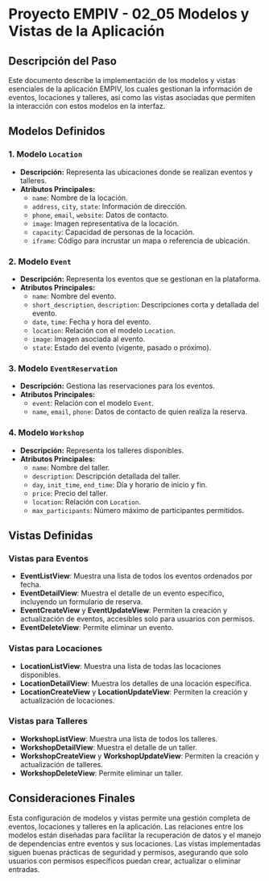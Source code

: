 
# Proyecto EMPIV - 02_05 Modelos y Vistas de la Aplicación

## Descripción del Paso
Este documento describe la implementación de los modelos y vistas esenciales de la aplicación EMPIV, los cuales gestionan la información de eventos, locaciones y talleres, así como las vistas asociadas que permiten la interacción con estos modelos en la interfaz.

## Modelos Definidos

### 1. Modelo `Location`
   - **Descripción:** Representa las ubicaciones donde se realizan eventos y talleres.
   - **Atributos Principales:**
      - `name`: Nombre de la locación.
      - `address`, `city`, `state`: Información de dirección.
      - `phone`, `email`, `website`: Datos de contacto.
      - `image`: Imagen representativa de la locación.
      - `capacity`: Capacidad de personas de la locación.
      - `iframe`: Código para incrustar un mapa o referencia de ubicación.

### 2. Modelo `Event`
   - **Descripción:** Representa los eventos que se gestionan en la plataforma.
   - **Atributos Principales:**
      - `name`: Nombre del evento.
      - `short_description`, `description`: Descripciones corta y detallada del evento.
      - `date`, `time`: Fecha y hora del evento.
      - `location`: Relación con el modelo `Location`.
      - `image`: Imagen asociada al evento.
      - `state`: Estado del evento (vigente, pasado o próximo).

### 3. Modelo `EventReservation`
   - **Descripción:** Gestiona las reservaciones para los eventos.
   - **Atributos Principales:**
      - `event`: Relación con el modelo `Event`.
      - `name`, `email`, `phone`: Datos de contacto de quien realiza la reserva.

### 4. Modelo `Workshop`
   - **Descripción:** Representa los talleres disponibles.
   - **Atributos Principales:**
      - `name`: Nombre del taller.
      - `description`: Descripción detallada del taller.
      - `day`, `init_time`, `end_time`: Día y horario de inicio y fin.
      - `price`: Precio del taller.
      - `location`: Relación con `Location`.
      - `max_participants`: Número máximo de participantes permitidos.

## Vistas Definidas

### Vistas para Eventos

- **EventListView**: Muestra una lista de todos los eventos ordenados por fecha.
- **EventDetailView**: Muestra el detalle de un evento específico, incluyendo un formulario de reserva.
- **EventCreateView** y **EventUpdateView**: Permiten la creación y actualización de eventos, accesibles solo para usuarios con permisos.
- **EventDeleteView**: Permite eliminar un evento.

### Vistas para Locaciones

- **LocationListView**: Muestra una lista de todas las locaciones disponibles.
- **LocationDetailView**: Muestra los detalles de una locación específica.
- **LocationCreateView** y **LocationUpdateView**: Permiten la creación y actualización de locaciones.

### Vistas para Talleres

- **WorkshopListView**: Muestra una lista de todos los talleres.
- **WorkshopDetailView**: Muestra el detalle de un taller.
- **WorkshopCreateView** y **WorkshopUpdateView**: Permiten la creación y actualización de talleres.
- **WorkshopDeleteView**: Permite eliminar un taller.

## Consideraciones Finales
Esta configuración de modelos y vistas permite una gestión completa de eventos, locaciones y talleres en la aplicación. Las relaciones entre los modelos están diseñadas para facilitar la recuperación de datos y el manejo de dependencias entre eventos y sus locaciones. Las vistas implementadas siguen buenas prácticas de seguridad y permisos, asegurando que solo usuarios con permisos específicos puedan crear, actualizar o eliminar entradas.

